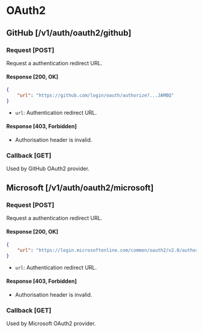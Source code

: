# OAuth2

## GitHub [/v1/auth/oauth2/github]

### Request [POST]

Request a authentication redirect URL.

#### Response [200, OK]

```json
{
    "url": "https://github.com/login/oauth/authorize?...JAMBQ"
}
```

- `url`: Authentication redirect URL.

#### Response [403, Forbidden]

- Authorisation header is invalid.

### Callback [GET]

Used by GitHub OAuth2 provider.

## Microsoft [/v1/auth/oauth2/microsoft]

### Request [POST]

Request a authentication redirect URL.

#### Response [200, OK]

```json
{
    "url": "https://login.microsoftonline.com/common/oauth2/v2.0/authorize?...aRgyE"
}
```

- `url`: Authentication redirect URL.

#### Response [403, Forbidden]

- Authorisation header is invalid.

### Callback [GET]

Used by Microsoft OAuth2 provider.

